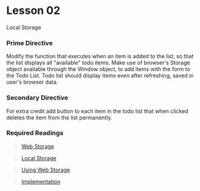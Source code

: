 # Lesson 02
Local Storage

### Prime Directive
Modify the function that executes when an item is added to the list,
so that the list displays all "available" todo items.
Make use of browser's Storage object available through the Window object,
to add items with the form to the Todo List.
Todo list should display items even after refreshing, saved in user's browser data.

### Secondary Directive
For extra credit add button to each item in the todo list
that when clicked deletes the item from the list permanently.

### Required Readings
> [Web Storage](https://en.wikipedia.org/wiki/Web_storage)

> [Local Storage](https://www.smashingmagazine.com/2010/10/local-storage-and-how-to-use-it/)

> [Using Web Storage](https://developer.mozilla.org/en-US/docs/Web/API/Web_Storage_API/Using_the_Web_Storage_API)

> [Implementation](https://www.safaribooksonline.com/blog/2013/10/10/how-to-use-html5-local-storage/)



